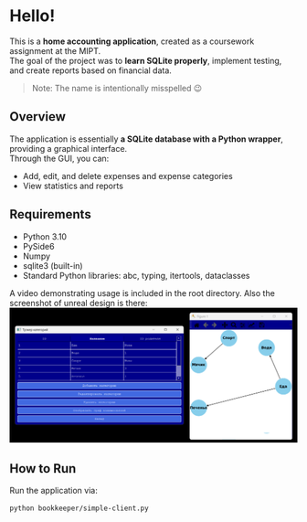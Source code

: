 # Hello!

This is a **home accounting application**, created as a coursework assignment at the MIPT.  
The goal of the project was to **learn SQLite properly**, implement testing, and create reports based on financial data.  

> Note: The name is intentionally misspelled 😉

## Overview
The application is essentially **a SQLite database with a Python wrapper**, providing a graphical interface.  
Through the GUI, you can:  
- Add, edit, and delete expenses and expense categories  
- View statistics and reports  

## Requirements
- Python 3.10  
- PySide6  
- Numpy  
- sqlite3 (built-in)  
- Standard Python libraries: abc, typing, itertools, dataclasses  

A video demonstrating usage is included in the root directory.
Also the screenshot of unreal design is there:
![Demo](SQDEmo.png)


## How to Run
Run the application via:  
```bash
python bookkeeper/simple-client.py



